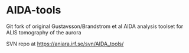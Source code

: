# AIDA-tools
Git fork of original Gustavsson/Brandstrom et al AIDA analysis toolset for ALIS tomography of the aurora

SVN repo at https://aniara.irf.se/svn/AIDA_tools/
